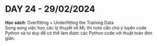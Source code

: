 # DAY 24 - 29/02/2024
***Học sách***: Overfitting + Underfitting the Training Data\
Song song việc học các lý thuyết về ML thì note cần chú ý luyện code Python và tư duy để có thể làm được các Python code với thuật toán đơn giản.
